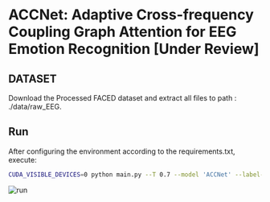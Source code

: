 # ACCNet: Adaptive Cross-frequency Coupling Graph Attention for EEG Emotion Recognition [Under Review]



## DATASET

Download the Processed FACED dataset and extract all files to path : ./data/raw_EEG.

## Run

After configuring the environment according to the requirements.txt, execute:

```sh
CUDA_VISIBLE_DEVICES=0 python main.py --T 0.7 --model 'ACCNet' --label-type 'NT' --edge-compute 'COS' --learning-rate 1e-3 --GNN-inheads 4 --data-prepare True
```
![run](https://github.com/user-attachments/assets/2a57a225-122a-419b-9337-49cf24e6ad21)

